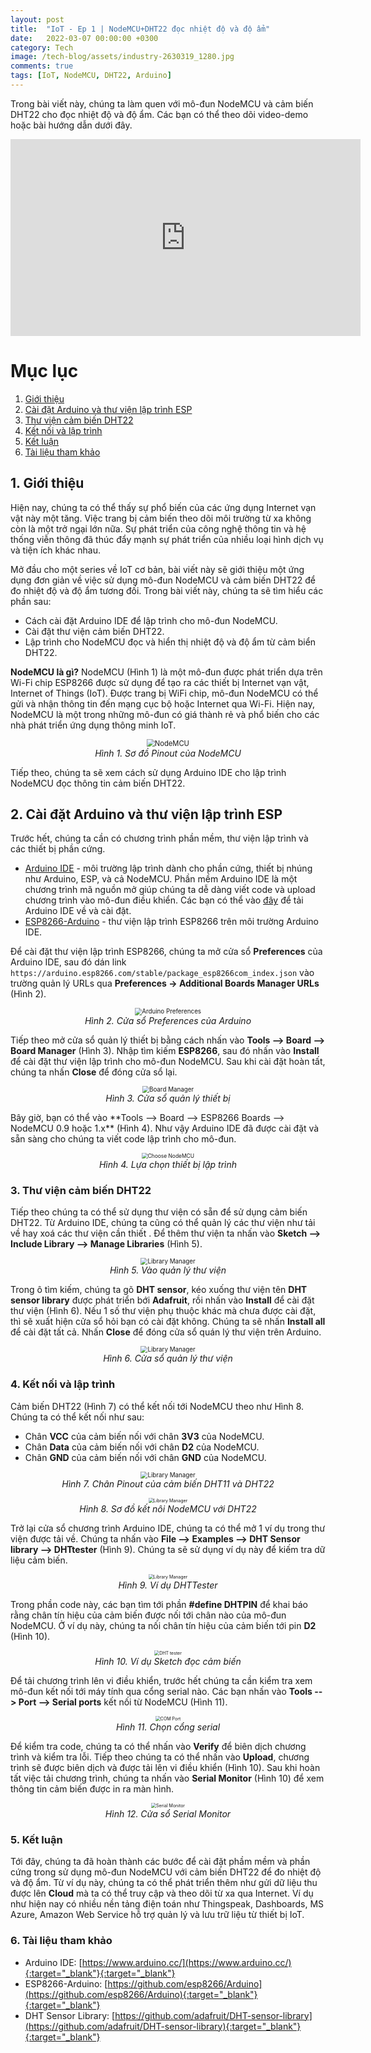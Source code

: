 ```yaml
---
layout: post
title:  "IoT - Ep 1 | NodeMCU+DHT22 đọc nhiệt độ và độ ẩm"
date:   2022-03-07 00:00:00 +0300
category: Tech
image: /tech-blog/assets/industry-2630319_1280.jpg
comments: true
tags: [IoT, NodeMCU, DHT22, Arduino]
---
```

Trong bài viết này, chúng ta làm quen với mô-đun NodeMCU và cảm biến DHT22 cho đọc nhiệt độ và độ ẩm. Các bạn có thể theo dõi video-demo hoặc bài hướng dẫn dưới đây.

<p align="center">
<iframe width="560" height="315" src="https://www.youtube.com/embed/EfuIxwY--uk" title="YouTube video player" frameborder="0" allow="accelerometer; autoplay; clipboard-write; encrypted-media; gyroscope; picture-in-picture" allowfullscreen></iframe>
</p>

# Mục lục
1. [Giới thiệu](#Section1)
2. [Cài đặt Arduino và thư viện lập trình ESP](#Section2)
3. [Thư viện cảm biến DHT22](#Section3)
4. [Kết nối và lập trình](#Section4)
5. [Kết luận](#Section5)
6. [Tài liệu tham khảo](#Section6)

## 1. Giới thiệu <a name="Section1"></a>
Hiện nay, chúng ta có thể thấy sự phổ biến của các ứng dụng Internet vạn vật này một tăng. Việc trang bị cảm biến theo dõi môi trường từ xa không còn là một trở ngại lớn nữa. Sự phát triển của công nghệ thông tin và hệ thống viễn thông đã thúc đẩy mạnh sự phát triển của nhiều loại hình dịch vụ và tiện ích khác nhau.

Mở đầu cho một series về IoT cơ bản, bài viết này sẽ giới thiệu một ứng dụng đơn giản về việc sử dụng mô-đun NodeMCU và cảm biến DHT22 để đo nhiệt độ và độ ẩm tương đối. Trong bài viết này, chúng ta sẽ tìm hiểu các phần sau:
- Cách cài đặt Arduino IDE để lập trình cho mô-đun NodeMCU.
- Cài đặt thư viện cảm biến DHT22.
- Lập trình cho NodeMCU đọc và hiển thị nhiệt độ và độ ẩm từ cảm biển DHT22.

**NodeMCU là gì?** NodeMCU (Hình 1) là một mô-đun được phát triển dựa trên Wi-Fi chip ESP8266 được sử dụng để tạo ra các thiết bị Internet vạn vật, Internet of Things (IoT). Được trang bị WiFi chip, mô-đun NodeMCU có thể gửi và nhận thông tin đến mạng cục bộ hoặc Internet qua Wi-Fi. Hiện nay, NodeMCU là một trong những mô-đun có giá thành rẻ và phổ biến cho các nhà phát triển ứng dụng thông minh IoT.
<p align="center">
  <img alt="NodeMCU" src="/tech-blog/assets/NodeMCU.jpeg" style="zoom:80%">
  <br>
    <em>Hình 1. Sơ đồ Pinout của NodeMCU</em>
</p>

Tiếp theo, chúng ta sẽ xem cách sử dụng Arduino IDE cho lập trình NodeMCU đọc thông tin cảm biến DHT22.

## 2. Cài đặt Arduino và thư viện lập trình ESP <a name="Section2"></a>
Trước hết, chúng ta cần có chương trình phần mềm, thư viện lập trình và các thiết bị phần cứng.
- [Arduino IDE](https://www.arduino.cc/) - môi trường lập trình dành cho phần cứng, thiết bị nhúng như Arduino, ESP, và cả NodeMCU. Phần mềm Arduino IDE là một chương trình mã nguồn mở giúp chúng ta dễ dàng viết code và upload chương trình vào mô-đun điều khiển. Các bạn có thể vào [đây](https://www.arduino.cc/en/software) để tải Arduino IDE về và cài đặt.
- [ESP8266-Arduino](https://github.com/esp8266/Arduino) - thư viện lập trình ESP8266 trên môi trường Arduino IDE.

Để cài đặt thư viện lập trình ESP8266, chúng ta mở cửa sổ **Preferences** của Arduino IDE, sau đó dán link ```https://arduino.esp8266.com/stable/package_esp8266com_index.json``` vào trường quản lý URLs qua **Preferences -> Additional Boards Manager URLs** (Hình 2).
<p align="center">
  <img alt="Arduino Preferences" src="/tech-blog/assets/Arduino.png" style="zoom:70%">
  <br> 
    <em>Hình 2. Cửa sổ Preferences của Arduino</em>
</p>

Tiếp theo mở cửa sổ quản lý thiết bị bằng cách nhấn vào **Tools --> Board --> Board Manager** (Hình 3). Nhập tìm kiếm **ESP8266**, sau đó nhấn vào **Install** để cài đặt thư viện lập trình cho mô-đun NodeMCU. Sau khi cài đặt hoàn tất, chúng ta nhấn **Close** để đóng cửa sổ lại.
<p align="center">
  <img alt="Board Manager" src="/tech-blog/assets/BoardsManage.png" style="zoom:70%">
  <br>
    <em>Hình 3. Cửa sổ quản lý thiết bị</em>
</p>
Bây giờ, bạn có thể vào **Tools --> Board --> ESP8266 Boards --> NodeMCU 0.9 hoặc 1.x** (Hình 4). Như vậy Arduino IDE đã được cài đặt và sẵn sàng cho chúng ta viết code lập trình cho mô-đun.

<p align="center">
  <img alt="Choose NodeMCU" src="/tech-blog/assets/ChooseBoard.png" style="zoom:60%">
  <br>
    <em>Hình 4. Lựa chọn thiết bị lập trình</em>
</p>

### 3. Thư viện cảm biến DHT22 <a name="Section3"></a>
Tiếp theo chúng ta có thể sử dụng thư viện có sẵn để sử dụng cảm biến DHT22. Từ Arduino IDE, chúng ta cũng có thể quản lý các thư viện như tải về hay xoá các thư viện cần thiết . Để thêm thư viện ta nhấn vào **Sketch --> Include Library --> Manage Libraries** (Hình 5).
<p align="center">
  <img alt="Library Manager" src="/tech-blog/assets/ManageLib.png" style="zoom:70%">
  <br>
    <em>Hình 5. Vào quản lý thư viện</em>
</p>

Trong ô tìm kiếm, chúng ta gõ **DHT sensor**, kéo xuống thư viện tên **DHT sensor library** được phát triển bới **Adafruit**, rồi nhấn vào **Install** để cài đặt thư viện (Hình 6). Nếu 1 số thư viện phụ thuộc khác mà chưa được cài đặt, thì sẽ xuất hiện cửa sổ hỏi bạn có cài đặt không. Chúng ta sẽ nhấn **Install all** để cài đặt tất cả. Nhấn **Close** để đóng cửa sổ quán lý thư viện trên Arduino.
<p align="center">
  <img alt="Library Manager" src="/tech-blog/assets/LibManager.png" style="zoom:70%">
  <br>
    <em>Hình 6. Cửa sổ quản lý thư viện</em>
</p>

### 4. Kết nối và lập trình <a name="Section4"></a>
Cảm biến DHT22 (Hình 7) có thể kết nối tới NodeMCU theo như Hình 8. Chúng ta có thể kết nối như sau:
- Chân **VCC** của cảm biến nối với chân **3V3** của NodeMCU.
- Chân **Data** của cảm biến nối với chân **D2** của NodeMCU.
- Chân **GND** của cảm biến nối với chân **GND** của NodeMCU.

<p align="center">
  <img alt="Library Manager" src="/tech-blog/assets/DHT11-DHT22-AM2302-Temperature-Humidity-Sensor-Pinout.png" style="zoom:70%">
  <br>
    <em>Hình 7. Chân Pinout của cảm biến DHT11 và DHT22</em>
</p>

<p align="center">
  <img alt="Library Manager" src="/tech-blog/assets/NodeMCU_DHT.png" style="zoom:50%">
  <br>
    <em>Hình 8. Sơ đồ kết nôi NodeMCU với DHT22</em>
</p>

Trở lại cửa sổ chương trình Arduino IDE, chúng ta có thể mở 1 ví dụ trong thư viện được tải về. Chúng ta nhấn vào **File --> Examples --> DHT Sensor library --> DHTtester** (Hình 9). Chúng ta sẽ sử dụng ví dụ này để kiếm tra dữ liệu cảm biến.
<p align="center">
  <img alt="Library Manager" src="/tech-blog/assets/DHTSketchExp.png" style="zoom:50%">
  <br>
    <em>Hình 9. Ví dụ DHTTester</em>
</p>


Trong phần code này, các bạn tìm tới phần **#define DHTPIN** để khai báo rằng chân tín hiệu của cảm biến được nối tới chân nào của mô-đun NodeMCU. Ở ví dụ này, chúng ta nối chân tín hiệu của cảm biến tới pin **D2** (Hình 10).
<p align="center">
  <img alt="DHT tester" src="/tech-blog/assets/DHT_sketch.png" style="zoom:50%">
  <br>
    <em>Hình 10. Ví dụ Sketch đọc cảm biến</em>
</p>


Để tải chương trình lên vi điều khiển, trước hết chúng ta cần kiểm tra xem mô-đun kết nối tới máy tính qua cổng serial nào. Các bạn nhấn vào **Tools --> Port --> Serial ports** kết nối từ NodeMCU (Hình 11).
<p align="center">
  <img alt="COM Port" src="/tech-blog/assets/COMPort.png" style="zoom:50%">
  <br>
    <em>Hình 11. Chọn cổng serial</em>
</p>

Để kiểm tra code, chúng ta có thể nhấn vào **Verify** để biên dịch chương trình và kiểm tra lỗi. Tiếp theo chúng ta có thể nhấn vào **Upload**, chương trình sẽ được biên dịch và được tải lên vi điều khiển (Hình 10). Sau khi hoàn tất việc tải chương trình, chúng ta nhấn vào **Serial Monitor** (Hình 10) để xem thông tin cảm biến được in ra màn hình.

<p align="center">
  <img alt="Serial Monitor" src="/tech-blog/assets/SerialMonitor.png" style="zoom:50%">
  <br>
    <em>Hình 12. Cửa sổ Serial Monitor</em>
</p>

### 5. Kết luận <a name="Section5"></a>
Tới đây, chúng ta đã hoàn thành các bước để cài đặt phầm mềm và phần cứng trong sử dụng mô-đun NodeMCU với cảm biến DHT22 để đo nhiệt độ và độ ẩm.
Từ ví dụ này, chúng ta có thể phát triển thêm như gửi dữ liệu thu được lên **Cloud** mà ta có thể truy cập và theo dõi từ xa qua Internet. Ví dụ như hiện nay có nhiều nền tảng điện toán như Thingspeak, Dashboards, MS Azure, Amazon Web Service hỗ trợ quản lý và lưu trữ liệu từ thiết bị IoT.

### 6. Tài liệu tham khảo <a name="Section6"></a>
- Arduino IDE: [https://www.arduino.cc/](https://www.arduino.cc/){:target="_blank"}{:target="_blank"}
- ESP8266-Arduino: [https://github.com/esp8266/Arduino](https://github.com/esp8266/Arduino){:target="_blank"}{:target="_blank"}
- DHT Sensor Library: [https://github.com/adafruit/DHT-sensor-library](https://github.com/adafruit/DHT-sensor-library){:target="_blank"}{:target="_blank"}